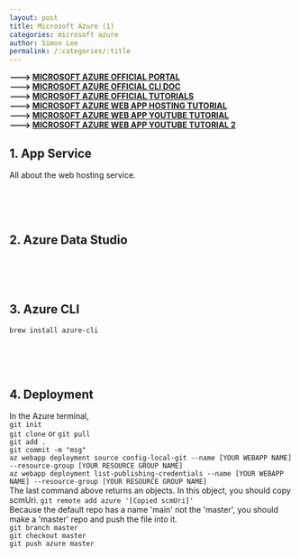 ```yaml
---
layout: post
title: Microsoft Azure (1)
categories: microsoft azure
author: Simon Lee
permalink: /:categories/:title
---
```


<strong>---> [MICROSOFT AZURE OFFICIAL PORTAL][azure-portal]</strong>  
<strong>---> [MICROSOFT AZURE OFFICIAL CLI DOC][azure-cli-doc]</strong>  
<strong>---> [MICROSOFT AZURE OFFICIAL TUTORIALS][azure-ms-tutorial]</strong>  
<strong>---> [MICROSOFT AZURE WEB APP HOSTING TUTORIAL][azure-hands-on]</strong>  
<strong>---> [MICROSOFT AZURE WEB APP YOUTUBE TUTORIAL][azure-web]</strong>  
<strong>---> [MICROSOFT AZURE WEB APP YOUTUBE TUTORIAL 2][azure-web-tutorial]</strong>

## 1. App Service

All about the web hosting service.

<br>
<br>
<br>

## 2. Azure Data Studio

<br>
<br>
<br>

## 3. Azure CLI

`brew install azure-cli`

<br>
<br>
<br>

## 4. Deployment

In the Azure terminal,  
`git init`  
`git clone` or `git pull`  
`git add .`  
`git commit -m "msg"`  
`az webapp deployment source config-local-git --name [YOUR WEBAPP NAME] --resource-group [YOUR RESOURCE GROUP NAME]`  
`az webapp deployment list-publishing-credentials --name [YOUR WEBAPP NAME] --resource-group [YOUR RESOURCE GROUP NAME]`  
The last command above returns an objects. In this object, you should copy scmUri.
`git remote add azure '[Copied scmUri]'`  
Because the default repo has a name 'main' not the 'master', you should make a 'master' repo and push the file into it.  
`git branch master`  
`git checkout master`  
`git push azure master`

<br>
<br>
<br>

[azure-portal]: https://portal.azure.com
[azure-web]: https://www.youtube.com/watch?v=POWm4EfU9bA&list=PLRtqF06KCIcrsDjBlGDqF5xI5sIsCfV1s&index=1
[azure-web-tutorial]: https://www.youtube.com/watch?v=0QO2jdinCoQ
[azure-ms-tutorial]: https://docs.microsoft.com/en-us/learn/browse/?products=azure
[azure-cli-doc]: https://docs.microsoft.com/en-us/cli/azure/
[azure-hands-on]: https://msusdev.github.io/scalable-linux-app-service/handson/
